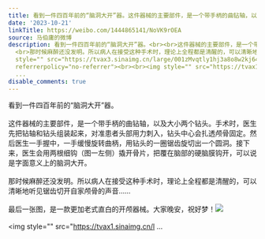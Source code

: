 ```yaml
---
title: 看到一件四百年前的“脑洞大开”器。这件器械的主要部件，是一个带手柄的曲钻轴，以及大小两个钻头。手术时，医生先把钻轴和钻头组装起来，对准患者头部用力刺入...
date: '2023-10-21'
linkTitle: https://weibo.com/1444865141/NoVK9rOEA
source: 马伯庸的微博
description: 看到一件四百年前的“脑洞大开”器。<br><br>这件器械的主要部件，是一个带手柄的曲钻轴，以及大小两个钻头。手术时，医生先把钻轴和钻头组装起来，对准患者头部用力刺入，钻头中心会扎透颅骨固定。然后医生一手握中，一手缓慢旋转曲柄，用钻头的一圈锯齿旋切出一个圆洞。接下来，医生会用两根细钩（图一左侧）撬开骨片，把覆在脑部的硬脑膜钩开，可以说是字面意义上的脑洞大开。<br>
  <br>那时候麻醉还没发明。所以病人在接受这种手术时，理论上全程都是清醒的，可以清晰地听见锯齿切开自家颅骨的声音……<br> <br>最后一张图，是一款更加老式直白的开颅器械。大家晚安，祝好梦！<img
  style="" src="https://tvax3.sinaimg.cn/large/001zMvqtly1hj3a8o8w2kj64eo3b04qv02.jpg"
  referrerpolicy="no-referrer"><br><br><img style="" src="https://tvax1.sinaimg.cn/l
  ...
disable_comments: true
---
```

看到一件四百年前的“脑洞大开”器。<br><br>这件器械的主要部件，是一个带手柄的曲钻轴，以及大小两个钻头。手术时，医生先把钻轴和钻头组装起来，对准患者头部用力刺入，钻头中心会扎透颅骨固定。然后医生一手握中，一手缓慢旋转曲柄，用钻头的一圈锯齿旋切出一个圆洞。接下来，医生会用两根细钩（图一左侧）撬开骨片，把覆在脑部的硬脑膜钩开，可以说是字面意义上的脑洞大开。<br> <br>那时候麻醉还没发明。所以病人在接受这种手术时，理论上全程都是清醒的，可以清晰地听见锯齿切开自家颅骨的声音……<br> <br>最后一张图，是一款更加老式直白的开颅器械。大家晚安，祝好梦！<img style="" src="https://tvax3.sinaimg.cn/large/001zMvqtly1hj3a8o8w2kj64eo3b04qv02.jpg" referrerpolicy="no-referrer"><br><br><img style="" src="https://tvax1.sinaimg.cn/l ...